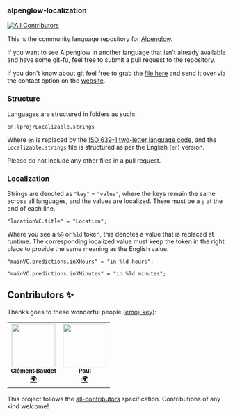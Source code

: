 ### alpenglow-localization
<!-- ALL-CONTRIBUTORS-BADGE:START - Do not remove or modify this section -->
[![All Contributors](https://img.shields.io/badge/all_contributors-2-orange.svg?style=flat-square)](#contributors-)
<!-- ALL-CONTRIBUTORS-BADGE:END -->

This is the community language repository for [Alpenglow](https://itunes.apple.com/app/id978589174).

If you want to see Alpenglow in another language that isn't already available and have some git-fu, feel free to submit a pull request to the repository.

If you don't know about git feel free to grab the [file here](https://github.com/ay8s/alpenglow-localization/blob/master/en.lproj/Localizable.strings) and send it over via the contact option on the [website](https://alpenglowapp.com).


### Structure
Languages are structured in folders as such:

`en.lproj/Localizable.strings`

Where `en` is replaced by the [ISO 639-1 two-letter language code](https://en.wikipedia.org/wiki/List_of_ISO_639-1_codes), and the `Localizable.strings` file is structured as per the English (`en`) version.

Please do not include any other files in a pull request.

### Localization

Strings are denoted as `"key"` = `"value"`, where the keys remain the same across all languages, and the values are localized. There must be a `;` at the end of each line.

`"locationVC.title" = "Location";`

Where you see a `%@` or `%ld` token, this denotes a value that is replaced at runtime. The corresponding localized value must keep the token in the right place to provide the same meaning as the English value.

`"mainVC.predictions.inXHours" = "in %ld hours";`

`"mainVC.predictions.inXMinutes" = "in %ld minutes";`

## Contributors ✨

Thanks goes to these wonderful people ([emoji key](https://allcontributors.org/docs/en/emoji-key)):

<!-- ALL-CONTRIBUTORS-LIST:START - Do not remove or modify this section -->
<!-- prettier-ignore-start -->
<!-- markdownlint-disable -->
<table>
  <tr>
    <td align="center"><a href="https://github.com/cbdt"><img src="https://avatars0.githubusercontent.com/u/10958405?v=4?s=100" width="100px;" alt=""/><br /><sub><b>Clément Baudet</b></sub></a><br /><a href="#translation-cbdt" title="Translation">🌍</a></td>
    <td align="center"><a href="https://github.com/insurgentnl"><img src="https://avatars3.githubusercontent.com/u/51951260?v=4?s=100" width="100px;" alt=""/><br /><sub><b>Paul</b></sub></a><br /><a href="#translation-insurgentnl" title="Translation">🌍</a></td>
  </tr>
</table>

<!-- markdownlint-restore -->
<!-- prettier-ignore-end -->

<!-- ALL-CONTRIBUTORS-LIST:END -->

This project follows the [all-contributors](https://github.com/all-contributors/all-contributors) specification. Contributions of any kind welcome!
